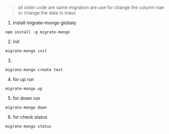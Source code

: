 > all older code are same migration are use for change the column nae or change the data in mass

1. install  migrate-mongo globaly
```
npm install -g migrate-mongo
```

2. init 
```
migrate-mongo init
```

3. 

```
migrate-mongo create test
```

4. for up run 

```
migrate-mongo up
```

5. for down run

```
migrate-mongo down
```


6. for check status

```
migrate-mongo status
```